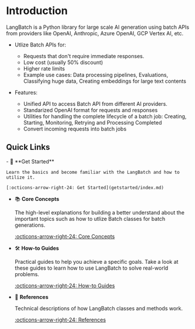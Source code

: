 # Introduction

LangBatch is a Python library for large scale AI generation using batch APIs from providers like OpenAI, Anthropic, Azure OpenAI, GCP Vertex AI, etc.  

<div class="grid cards" markdown>

- Utlize Batch APIs for:

    * Requests that don't require immediate responses.
    * Low cost (usually 50% discount)
    * Higher rate limits
    * Example use cases: Data processing pipelines, Evaluations, Classifying huge data, Creating embeddings for large text contents

- Features:

    * Unified API to access Batch API from different AI providers.
    * Standarized OpenAI format for requests and responses
    * Utilities for handling the complete lifecycle of a batch job: Creating, Starting, Monitoring, Retrying and Processing Completed
    * Convert incoming requests into batch jobs
</div>

## Quick Links
<div class="grid cards" markdown>
- 🚀 **Get Started**

    Learn the basics and become familiar with the LangBatch and how to utilize it.

    [:octicons-arrow-right-24: Get Started](getstarted/index.md)

- 📚 **Core Concepts**

    The high-level explanations for building a better understand about the
    important topics such as how to utlize Batch classes for batch generations.

    [:octicons-arrow-right-24: Core Concepts](concepts/index.md)

- 🛠️ **How-to Guides**

    Practical guides to help you achieve a specific goals. Take a look at these
    guides to learn how to use LangBatch to solve real-world problems.

    [:octicons-arrow-right-24: How-to Guides](howtos/index.md)

- 📖 **References**

    Technical descriptions of how LangBatch classes and methods work.

    [:octicons-arrow-right-24: References](references/index.md)

</div>